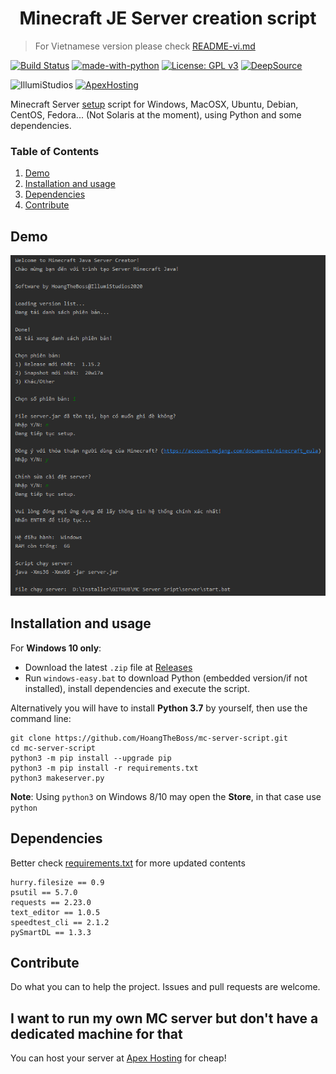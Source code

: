 <h1 align="center">Minecraft JE Server creation script</h1>

> For Vietnamese version please check [README-vi.md](README-vi.md)

[![Build Status](https://travis-ci.com/HoangTheBoss/mc-server-script.svg?branch=master)](https://travis-ci.com/HoangTheBoss/mc-server-script)
[![made-with-python](https://img.shields.io/badge/Made%20with-Python-1f425f.svg)](https://www.python.org/)
[![License: GPL v3](https://img.shields.io/badge/License-GPLv3-blue.svg)](https://www.gnu.org/licenses/gpl-3.0)
[![DeepSource](https://static.deepsource.io/deepsource-badge-light-mini.svg)](https://deepsource.io/gh/HoangTheBoss/mc-server-script/?ref=repository-badge)

![IllumiStudios](https://img.shields.io/badge/Powered%20by-IllumiStudios-black)
[![ApexHosting](https://img.shields.io/badge/Host%20your%20server%20on-Apex%20Hosting-critical)](https://billing.apexminecrafthosting.com/aff.php?aff=2786)


Minecraft Server [setup](https://minecraft.gamepedia.com/Tutorials/Setting_up_a_server) script for Windows, MacOSX, Ubuntu, Debian, CentOS, Fedora... (Not Solaris at the moment), using Python and some dependencies.

### Table of Contents
1. [Demo](#demo)
2. [Installation and usage](#installation-and-usage)
3. [Dependencies](#dependencies)
4. [Contribute](#contribute)

## Demo
![screenshot-1](demos/screenshot-1.png "Screenshot 1")

## Installation and usage

For __Windows 10 only__: 

- Download the latest `.zip` file at [Releases](https://github.com/hoangtheboss/mc-server-script/releases)
- Run `windows-easy.bat` to download Python (embedded version/if not installed), install dependencies and execute the script.

Alternatively you will have to install __Python 3.7__ by yourself, then use the command line:

```
git clone https://github.com/HoangTheBoss/mc-server-script.git
cd mc-server-script
python3 -m pip install --upgrade pip
python3 -m pip install -r requirements.txt
python3 makeserver.py
```

__Note__: Using `python3` on Windows 8/10 may open the __Store__, in that case use `python`

## Dependencies
Better check [requirements.txt](https://github.com/HoangTheBoss/mc-server-script/blob/master/requirements.txt) for more updated contents
```
hurry.filesize == 0.9
psutil == 5.7.0
requests == 2.23.0
text_editor == 1.0.5
speedtest_cli == 2.1.2
pySmartDL == 1.3.3
```

## Contribute
Do what you can to help the project. Issues and pull requests are welcome.

## I want to run my own MC server but don't have a dedicated machine for that
You can host your server at [Apex Hosting](https://billing.apexminecrafthosting.com/aff.php?aff=2786) for cheap!


